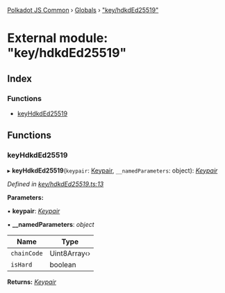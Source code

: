 [Polkadot JS Common](../README.md) › [Globals](../globals.md) › ["key/hdkdEd25519"](_key_hdkded25519_.md)

# External module: "key/hdkdEd25519"

## Index

### Functions

* [keyHdkdEd25519](_key_hdkded25519_.md#keyhdkded25519)

## Functions

###  keyHdkdEd25519

▸ **keyHdkdEd25519**(`keypair`: [Keypair](../interfaces/_types_.keypair.md), `__namedParameters`: object): *[Keypair](../interfaces/_types_.keypair.md)*

*Defined in [key/hdkdEd25519.ts:13](https://github.com/polkadot-js/common/blob/24991950/packages/util-crypto/src/key/hdkdEd25519.ts#L13)*

**Parameters:**

▪ **keypair**: *[Keypair](../interfaces/_types_.keypair.md)*

▪ **__namedParameters**: *object*

Name | Type |
------ | ------ |
`chainCode` | Uint8Array‹› |
`isHard` | boolean |

**Returns:** *[Keypair](../interfaces/_types_.keypair.md)*
